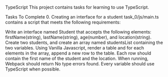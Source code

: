 TypeScript
This project contains tasks for learning to use TypeScript.

Tasks To Complete
 0. Creating an interface for a student
task_0/js/main.ts contains a script that meets the following requirements:

Write an interface named Student that accepts the following elements: firstName(string), lastName(string), age(number), and location(string).
Create two students, and create an array named studentsList containing the two variables.
Using Vanilla Javascript, render a table and for each elements in the array, append a new row to the table.
Each row should contain the first name of the student and the location.
When running, Webpack should return No type errors found.
Every variable should use TypeScript when possible.
